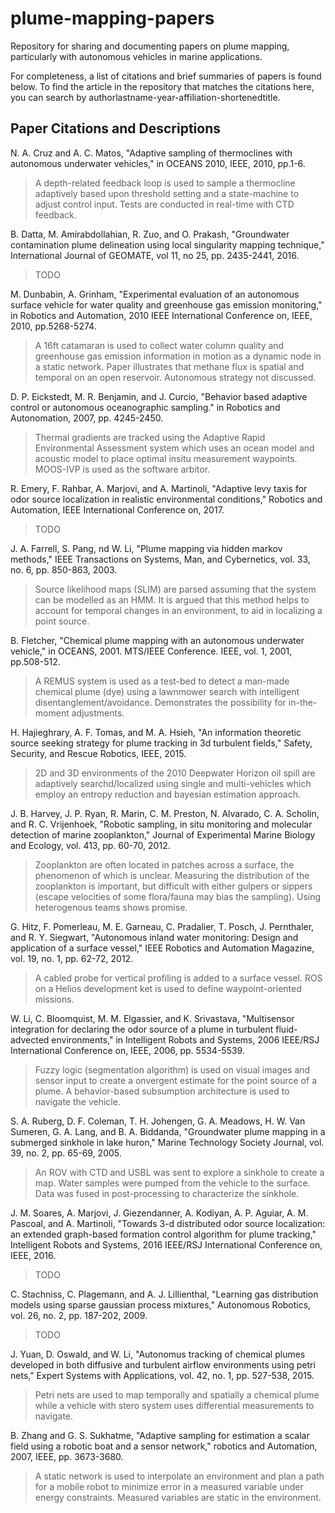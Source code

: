 # plume-mapping-papers
Repository for sharing and documenting papers on plume mapping, particularly with autonomous vehicles in marine applications.

For completeness, a list of citations and brief summaries of papers is found below. To find the article in the repository that matches the citations here, you can search by authorlastname-year-affiliation-shortenedtitle.

## Paper Citations and Descriptions
N. A. Cruz and A. C. Matos, "Adaptive sampling of thermoclines with autonomous underwater vehicles," in OCEANS 2010, IEEE, 2010, pp.1-6.

> A depth-related feedback loop is used to sample a thermocline adaptively based upon threshold setting and a state-machine to adjust control input. Tests are conducted in real-time with CTD feedback.


B. Datta, M. Amirabdollahian, R. Zuo, and O. Prakash, "Groundwater contamination plume delineation using local singularity mapping technique," International Journal of GEOMATE, vol 11, no 25, pp. 2435-2441, 2016.

> TODO


M. Dunbabin, A. Grinham, "Experimental evaluation of an autonomous surface vehicle for water quality and greenhouse gas emission monitoring," in Robotics and Automation, 2010 IEEE International Conference on, IEEE, 2010, pp.5268-5274.

> A 16ft catamaran is used to collect water column quality and greenhouse gas emission information in motion as a dynamic node in a static network. Paper illustrates that methane flux is spatial and temporal on an open reservoir. Autonomous strategy not discussed.


D. P. Eickstedt, M. R. Benjamin, and J. Curcio, "Behavior based adaptive control or autonomous oceanographic sampling." in Robotics and Autonomation, 2007, pp. 4245-2450.

> Thermal gradients are tracked using the Adaptive Rapid Environmental Assessment system which uses an ocean model and acoustic model to place optimal insitu measurement waypoints. MOOS-IVP is used as the software arbitor.


R. Emery, F. Rahbar, A. Marjovi, and A. Martinoli, "Adaptive levy taxis for odor source localization in realistic environmental conditions," Robotics and Automation, IEEE International Conference on, 2017.

> TODO


J. A. Farrell, S. Pang, nd W. Li, "Plume mapping via hidden markov methods," IEEE Transactions on Systems, Man, and Cybernetics, vol. 33, no. 6, pp. 850-863, 2003.

> Source likelihood maps (SLIM) are parsed assuming that the system can be modelled as an HMM. It is argued that this method helps to account for temporal changes in an environment, to aid in localizing a point source.


B. Fletcher, "Chemical plume mapping with an autonomous underwater vehicle," in OCEANS, 2001. MTS/IEEE Conference. IEEE, vol. 1, 2001, pp.508-512.

> A REMUS system is used as a test-bed to detect a man-made chemical plume (dye) using a lawnmower search with intelligent disentanglement/avoidance. Demonstrates the possibility for in-the-moment adjustments.


H. Hajieghrary, A. F. Tomas, and M. A. Hsieh, "An information theoretic source seeking strategy for plume tracking in 3d turbulent fields," Safety, Security, and Rescue Robotics, IEEE, 2015.

> 2D and 3D environments of the 2010 Deepwater Horizon oil spill are adaptively searchd/localized using single and multi-vehicles which employ an entropy reduction and bayesian estimation approach.


J. B. Harvey, J. P. Ryan, R. Marin, C. M. Preston, N. Alvarado, C. A. Scholin, and R. C. Vrijenhoek, "Robotic sampling, in situ monitoring and molecular detection of marine zooplankton," Journal of Experimental Marine Biology and Ecology, vol. 413, pp. 60-70, 2012.

> Zooplankton are often located in patches across a surface, the phenomenon of which is unclear. Measuring the distribution of the zooplankton is important, but difficult with either gulpers or sippers (escape velocities of some flora/fauna may bias the sampling). Using heterogenous teams shows promise.


G. Hitz, F. Pomerleau, M. E. Garneau, C. Pradalier, T. Posch, J. Pernthaler, and R. Y. Siegwart, "Autonomous inland water monitoring: Design and application of a surface vessel," IEEE Robotics and Automation Magazine, vol. 19, no. 1, pp. 62-72, 2012.

> A cabled probe for vertical profiling is added to a surface vessel. ROS on a Helios development ket is used to define waypoint-oriented missions.


W. Li, C. Bloomquist, M. M. Elgassier, and K. Srivastava, "Multisensor integration for declaring the odor source of a plume in turbulent fluid-advected environments," in Intelligent Robots and Systems, 2006 IEEE/RSJ International Conference on, IEEE, 2006, pp. 5534-5539.

> Fuzzy logic (segmentation algorithm) is used on visual images and sensor input to create a onvergent estimate for the point source of a plume. A behavior-based subsumption architecture is used to navigate the vehicle.


S. A. Ruberg, D. F. Coleman, T. H. Johengen, G. A. Meadows, H. W. Van Sumeren, G. A. Lang, and B. A. Biddanda, "Groundwater plume mapping in a submerged sinkhole in lake huron," Marine Technology Society Journal, vol. 39, no. 2, pp. 65-69, 2005.

> An ROV with CTD and USBL was sent to explore a sinkhole to create a map. Water samples were pumped from the vehicle to the surface. Data was fused in post-processing to characterize the sinkhole.


J. M. Soares, A. Marjovi, J. Giezendanner, A. Kodiyan, A. P. Aguiar, A. M. Pascoal, and A. Martinoli, "Towards 3-d distributed odor source localization: an extended graph-based formation control algorithm for plume tracking," Intelligent Robots and Systems, 2016 IEEE/RSJ International Conference on, IEEE, 2016.

> TODO


C. Stachniss, C. Plagemann, and A. J. Lillienthal, "Learning gas distribution models using sparse gaussian process mixtures," Autonomous Robotics, vol. 26, no. 2, pp. 187-202, 2009.

> TODO


J. Yuan, D. Oswald, and W. Li, "Autonomus tracking of chemical plumes developed in both diffusive and turbulent airflow environments using petri nets," Expert Systems with Applications, vol. 42, no. 1, pp. 527-538, 2015.

> Petri nets are used to map temporally and spatially a chemical plume while a vehicle with stero system uses differential measurements to navigate.


B. Zhang and G. S. Sukhatme, "Adaptive sampling for estimation a scalar field using a robotic boat and a sensor network," robotics and Automation, 2007, IEEE, pp. 3673-3680.

> A static network is used to interpolate an environment and plan a path for a mobile robot to minimize error in a measured variable under energy constraints. Measured variables are static in the environment.
